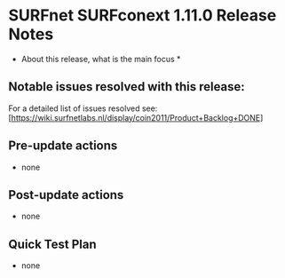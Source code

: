 # SURFnet SURFconext 1.11.0 Release Notes #

* About this release, what is the main focus *

Notable issues resolved with this release:
-

For a detailed list of issues resolved see:
[https://wiki.surfnetlabs.nl/display/coin2011/Product+Backlog+DONE]

Pre-update actions
------------------

* none

Post-update actions
-------------------

* none

Quick Test Plan
---------------

* none